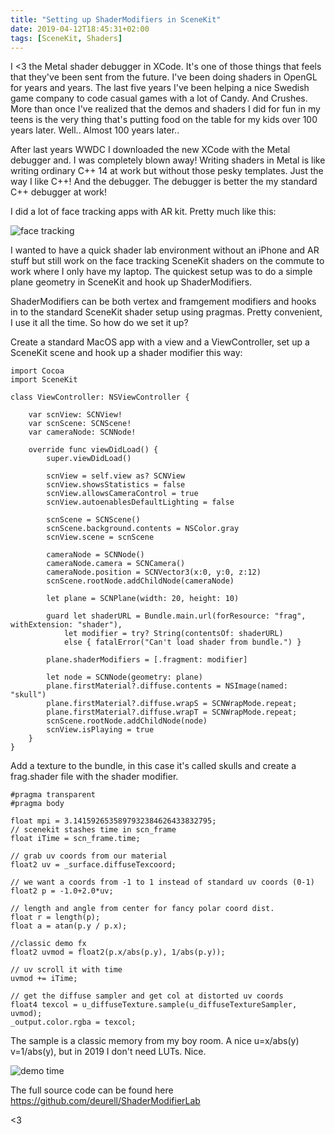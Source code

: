 ```yaml
---
title: "Setting up ShaderModifiers in SceneKit"
date: 2019-04-12T18:45:31+02:00
tags: [SceneKit, Shaders]
---
```

I <3 the Metal shader debugger in XCode. It's one of those things that feels that they've been sent from the future. I've been doing shaders in OpenGL for years and years. The last five years I've been helping a nice Swedish game company to code casual games with a lot of Candy. And Crushes. More than once I've realized that the demos and shaders I did for fun in my teens is the very thing that's putting food on the table for my kids over 100 years later. Well.. Almost 100 years later..

After last years WWDC I downloaded the new XCode with the Metal debugger and. I was completely blown away! Writing shaders in Metal is like writing ordinary C++ 14 at work but without those pesky templates. Just the way I like C++! And the debugger. The debugger is better the my standard C++ debugger at work!

I did a lot of face tracking apps with AR kit. Pretty much like this:

![face tracking](/face.gif)

I wanted to have a quick shader lab environment without an iPhone and AR stuff but still work on the face tracking SceneKit shaders on the commute to work where I only have my laptop. The quickest setup was to do a simple plane geometry in SceneKit and hook up ShaderModifiers. 

ShaderModifiers can be both vertex and framgement modifiers and hooks in to the standard SceneKit shader setup using pragmas. Pretty convenient, I use it all the time. So how do we set it up? 

Create a standard MacOS app with a view and a ViewController, set up a SceneKit scene and hook up a shader modifier this way:

```
import Cocoa
import SceneKit

class ViewController: NSViewController {
    
    var scnView: SCNView!
    var scnScene: SCNScene!
    var cameraNode: SCNNode!
    
    override func viewDidLoad() {
        super.viewDidLoad()
        
        scnView = self.view as? SCNView
        scnView.showsStatistics = false
        scnView.allowsCameraControl = true
        scnView.autoenablesDefaultLighting = false
        
        scnScene = SCNScene()
        scnScene.background.contents = NSColor.gray
        scnView.scene = scnScene
        
        cameraNode = SCNNode()
        cameraNode.camera = SCNCamera()
        cameraNode.position = SCNVector3(x:0, y:0, z:12)
        scnScene.rootNode.addChildNode(cameraNode)
        
        let plane = SCNPlane(width: 20, height: 10)
        
        guard let shaderURL = Bundle.main.url(forResource: "frag", withExtension: "shader"),
            let modifier = try? String(contentsOf: shaderURL)
            else { fatalError("Can't load shader from bundle.") }
        
        plane.shaderModifiers = [.fragment: modifier]
        
        let node = SCNNode(geometry: plane)
        plane.firstMaterial?.diffuse.contents = NSImage(named: "skull")
        plane.firstMaterial?.diffuse.wrapS = SCNWrapMode.repeat;
        plane.firstMaterial?.diffuse.wrapT = SCNWrapMode.repeat;
        scnScene.rootNode.addChildNode(node)
        scnView.isPlaying = true
    }
}
```

Add a texture to the bundle, in this case it's called skulls and create a frag.shader file with the shader modifier.

```
#pragma transparent
#pragma body

float mpi = 3.1415926535897932384626433832795;
// scenekit stashes time in scn_frame
float iTime = scn_frame.time;

// grab uv coords from our material
float2 uv = _surface.diffuseTexcoord;

// we want a coords from -1 to 1 instead of standard uv coords (0-1)
float2 p = -1.0+2.0*uv;

// length and angle from center for fancy polar coord dist.
float r = length(p);
float a = atan(p.y / p.x);

//classic demo fx
float2 uvmod = float2(p.x/abs(p.y), 1/abs(p.y));
 
// uv scroll it with time
uvmod += iTime;

// get the diffuse sampler and get col at distorted uv coords
float4 texcol = u_diffuseTexture.sample(u_diffuseTextureSampler, uvmod);
_output.color.rgba = texcol;
```

The sample is a classic memory from my boy room. A nice u=x/abs(y) v=1/abs(y), but in 2019 I don't need LUTs. Nice.

![demo time](/absy.gif)

The full source code can be found here <https://github.com/deurell/ShaderModifierLab>

<3
